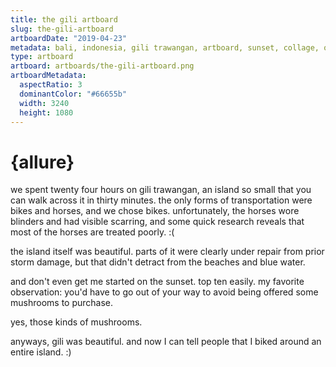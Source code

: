 ```yaml
---
title: the gili artboard
slug: the-gili-artboard
artboardDate: "2019-04-23"
metadata: bali, indonesia, gili trawangan, artboard, sunset, collage, ocean, beach
type: artboard
artboard: artboards/the-gili-artboard.png
artboardMetadata:
  aspectRatio: 3
  dominantColor: "#66655b"
  width: 3240
  height: 1080
---
```


# {allure}
we spent twenty four hours on gili trawangan, an island so small that you can walk across it in thirty minutes. the only forms of transportation were bikes and horses, and we chose bikes. unfortunately, the horses wore blinders and had visible scarring, and some quick research reveals that most of the horses are treated poorly. :(

the island itself was beautiful. parts of it were clearly under repair from prior storm damage, but that didn't detract from the beaches and blue water. 

and don't even get me started on the sunset. top ten easily. my favorite observation: you'd have to go out of your way to avoid being offered some mushrooms to purchase.

yes, those kinds of mushrooms. 

anyways, gili was beautiful. and now I can tell people that I biked around an entire island. :)
